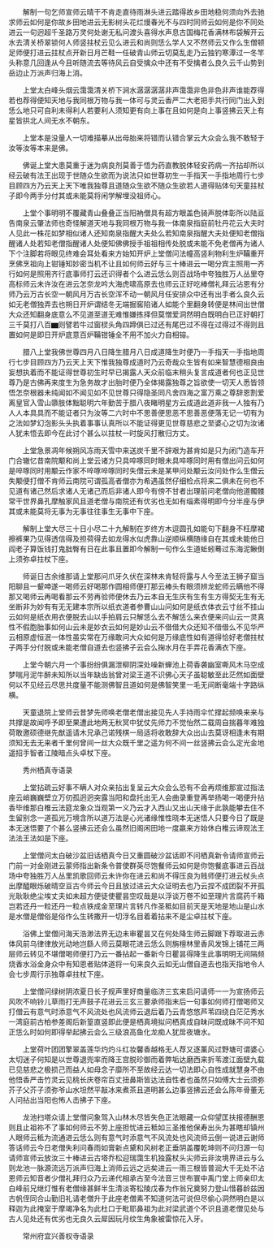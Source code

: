 <!-- { "loadSidebar": true } -->
　　解制一句乞师宣师云晴干不肯走直待雨淋头进云踏得故乡田地稳何须向外去驰求师云如何是你故乡田地进云无影树头花烂熳春光不与四时同师云如何是你不同处进云一句迥超千圣路万灵何处谢无私问渡头喜得水声息古国梅花香满林布袋解开云水去清关桥翠锁何人师竖拄杖云见么进云和尚则恁么学人又不然师云又作么生僧顿足师便打进云拄杖点开新日月芒鞋一任破青山师云切莫乱走乃云独钓寒潭过一冬竿头称意几回逢从今且听随流去等待风云自受擒众中还有不受擒者么良久云千山势到岳边止万派声归海上消。

　　上堂太白峰头烟云霭霭清关桥下涧水潺潺潺潺非声霭霭非色非色非声谁能荐得若也荐得便知天地与我同根万物与我一体可与灵云香严二大老把手共行同门出入到恁么地只可自利未得利人若要利人须知更有向上事在且如何是向上事竖拂云天上有星皆拱北人间无水不朝东。

　　上堂本是没量人一切难描摹从出母胎来将错而认错合掌云大众会么我不敢轻于汝等汝等本来是佛。

　　佛诞上堂大患莫重于迷为病良剂莫善于悟为药直教脱体轻安药病一齐拈却所以经云破有法王出现于世随众生欲而为说法只如世尊初生一手指天一手指地周行七步目顾四方乃云天上天下唯我独尊且道随众生欲不随众生欲若人道得贴体句天童拄杖子即今两手分付其或未能莫将闲学解埋没祖师心。

　　上堂个事明明不覆藏青山叠叠正当阳衲僧具有超方眼盖色骑声脱体彰所以陆亘告南泉云肇法师也奇怪解道天地与我同根万物与我一体南泉指庭前牡丹花云大夫时人见此一株花如梦相似诸人还知南泉指醒大夫处么若知南泉指醒大夫处便知老僧指醒诸人处若知老僧指醒诸人处便知佛佛授手祖祖相传处脱或未能不免老僧再为诸人下个注脚若将眼见终难会耳处看来方始知开炉上堂僧问法幢高竖利物利生炉鞴重开烹佛烹祖向上钳锤知妙密当机不让且如何师云好与三十棒进云一喝分宾主照用一齐行如何是照用齐行底事师打云还识得者个么进云恁么则百战场中夸独胜万人丛里夺高标师云未许汝在进云怎奈龙吟大海虎啸高原去也师云正好吃棒僧礼拜云沾恩有分师乃云万古长空一朝风月万古长空浑不动一朝风月任安排众中还有出手者么良久云如无老僧独弄去也朔日开炉谓结冬无端掘窖陷诸人如能个里翻身转便是林间出世僧大众还知翻身底意么不见道至道无难惟嫌拣择但莫憎爱洞然明白既明白已正好朝打三千莫打八百▆则譬若牛过窗棂头角四蹄俱已过还有尾巴过不得在过得过不得则且置如何是即日开炉底意百炉鞴钳锤全不用不加火力自相镕。

　　腊八上堂我佛世尊四月八日降生腊月八日成道降生时便乃一手指天一手指地周行七步目顾四方乃云天上天下惟我独尊成道时乃云奇哉众生皆有如来智慧德相良由妄想执着而不能证得世尊初生时早已揭露人天众前临末稍头复言成道者何也正见世尊乃是古佛再来度生为急务故才出胎时便乃全体揭露独尊之旨欲使一切天人悉皆领悟怎奈根器未纯闻如不闻见如不见世尊只得隐圣同凡舍四海之富万乘之尊辞恩割爱离皇官入雪山隳肢体黜聪明六年勤苦于腊八夜睹明星方云成道此道非我一人独有乃人人本具具而不能证者只为汝等二六时中不思善便思恶不思善恶便落无记一切有为之法如梦幻泡影头头执着事事认真所以不能证得更见世尊慈悲之至婆心之切为汝诸人犹未悟去即今在此讨个甚么以拄杖一时旋风打散归方丈。

　　上堂急景凋年候朔风冻雨天雪中来送炭千里不辞艰为甚肯如是只为闭门造车开门合辙忆昔南院颙和尚上堂云诸方只具啐啄同时眼未具啐啄同时用有僧出问云如何是啐啄同时用颙云作家不啐啄啐啄同时失僧云未是某甲问处颙云汝问处作么生僧云失颙便打僧不肯师云南院可谓孤高者僧亦为希遇虽然仔细检点将来二俱未在何也不见道有诸己然后求诸人无诸己而后非诸人即今有傍不甘者出理前问老僧向他道髑髅常干世界鼻孔摩触家风且道老僧与南院还有优劣也无如有缁素得明即今分半座与伊其或未能莫将无事为无事往往事生无事中下座。

　　解制上堂大尽三十日小尽二十九解制在岁终方木逗圆孔如能句下翻身不枉摩裙擦裤果乃见得透信得及担荷得去如龙得水似虎靠山逆顺纵横随缘自在其或未能他日阎老子算饭钱打鬼胐臀有日在此事且置即今解制一句作么生道蚯蚓蓦过东海泥鳅倒上须弥卓拄杖下座。

　　师诞日古余维那请上堂那问爪牙久伏在深林未肯轻将露与人今至法王狮子窟当阳聊且一颦呻遂一喝师云好喝那作圆相师便打那云棒头有眼须辨龙蛇师云瞒他不得那又喝师云再喝看那云不劳再验师便休去乃云本自无生庆有生有生方得契无生有无坐断非为妙有有无无建本宗所以纸衣道者参曹山山问如何是纸衣体衣云寸丝不挂山云如何是纸衣用衣便脱去山以手拍肩云只解恁么去不解恁么来衣便来问山云一灵真性不假胞胎事如何山云未是妙衣云如何是妙山云不借借大众还知不借借么不见华严云相原虚恒泯一体性虽实常在万缘敢问大众如何是万缘底性如有道得恰好老僧拄杖子两手分付脱或未能老僧自道去也竖拂子云会么掬水月在手弄花香满衣下座。

　　上堂今朝六月一个事纷纷俱漏泄柳阴深处噪新蝉池上荷香袭幽室嘶风木马空成梦喘月泥牛醉未知所以当年缺齿翁曾对梁王道不识佛心天子虽聪敏至此茫然如面壁何以不见经云尽思共度量不能测佛智且道如何是佛智笑里一毛无间断毫端十字路纵横。

　　天童退院上堂师云昔梦先师唤老僧老僧出接见先人手持雨伞忙撑起频唤来来与共撑是故闻呼予即至果遭此地两无秋冥中犹仗先师力不觉怡然二载周自揣暮年难独荷敢邀硕德继先猷遥请木兄承己诺残棋一局适将收敢辞大众出山去莫讶相逢未有期须知无去无来者千里何曾间一丝大众既千里之遥为何不间一丝竖拂云会么定光金地遥招手智者江陵暗点头卓杖下座。

　　秀州栖真寺语录

　　上堂拈疏云好事不瞒人对众亲拈出复呈云大众会么恐有不会再烦维那宣过指法座云峭巍巍壁立万仞孤迥迥突露当阳和盘托出无人会曲录重登再举扬喝一喝便升拈香毕维那白椎云法筵龙象众当观第一义乃云才入西山又出山天缘于此孰能攀去住不生留别念一道孤光万境含所以道万法是心光诸缘惟性晓本无迷悟人只要今日了既是本无迷悟要了个甚么竖拂云还会么虽然旧阁闲田地一度嬴来方始休白椎云谛观法王法法王法如是下座。

　　上堂僧问太白破沙盆旧话栖真今日又重圆破沙盆话即不问栖真新令请师宣师云门前一对金刚进云蒙师指出新条令普使群英尽饱餐师云如何是你饱餐底事进云百战场中夸独胜万人丛里凯歌回师云未许你在进云和尚不得压良为贱师便打进云杖头点出摩醯眼烁破晴空亘古今师云今日且放过进云大众证明去也乃云捏不成团裂不开孤光耿耿绝尘埃丈夫如未超方便徒使瞿昙空叹哉是以浮谈万卷不如至理片言腐药千箱岂若还丹一粒还丹一粒点铁成金至理片言转凡作圣秪如目前天是天地是地山是山水是水僧是僧俗是俗作么生转撒开一切浮名目着着拈来不是尘卓拄杖下座。

　　浴佛上堂僧问海天浩渺法界无边未审瞿昙又在何处降生师云脚跟下荐取进云赤体风前乌律律放光动地岂繇人师云莫眼花进云恁么则旃檀林里香风发锦上铺花三两层师云转见不堪僧喝师便打乃云一番拈起一番新今日瞿昙得降生此事明明无间隔频烧香水浴金身众中有知恩者贴体道将一句来良久云如无山僧自道去也指天指地令人会七步周行示独尊卓拄杖下座。

　　上堂僧问绿树阴浓夏日长子规声里好商量临济三玄来启问请师一一为宣扬师云风吹不响铃儿草雨打无声鼓子花进云三玄三要承师指末后一句事如何师打僧喝师又打僧云有意气时添意气不风流处也风流师云退后着乃云青悠悠芦苇四绕白茫茫秀水一湾庭前古柏参差阁后新篁直竖即此便是栖真境拟问栖真成自昧问既成昧不问不知正恁么时如何即得举起拂云会么三级浪高鱼化龙痴人犹戽夜塘水。

　　上堂荷叶团团擎翠盖莲华灼灼斗红妆馨香越格无人荐又逐薰风过野塘可谓婆心太切迷子何知是以世尊退兜率而降王宫脱珍御而着弊垢达磨西来折苇渡江面壁九载已见慈悲之极损己而益人如母念子靡所不至故经云达一切法即心自性成就慧身不由他悟香严击竹灵云见桃长庆卷帘百丈扭鼻斯皆达法自性者也虽然只如傅大士云须弥芥子父芥子须弥爷山水坦然平敲冰来煮茶且道明甚么边事竖拂云还会么陈年骨董无人问拈出当阳也怖人击拂子下座。

　　龙池扫塔众请上堂僧问象驾入山林木尽皆失色正法眼藏一众仰望匡扶报德酬恩则且止祖祢不了事如何师云不劳上座担忧进云秪如三圣推他保寿出头为甚瞎却镇州人眼师云秪为流通进云恁么则有意气时添意气不风流处也风流师云倒一说进云谢师答话师云今日老僧失利问春雨如膏新点黛和风树老正垂阴盖覆乾坤则不问归源一句请师宣师云放汝三十棒进云古塔乔松迎瑞霭生机独露杖头尖师云非汝境界进云与么则龙池一脉源流远万派声归海上消师云远之远矣进云一雨三根皆普润大千无处不沾恩师云知音者少僧礼拜归众乃云递代相承古至今法音三世布寰中禹门堂上师亲印太白峰前兄继灯惟有老僧缘甚鲜半生清淡寄松陵戊春为作翁兄奠努力登山惜暮龄兹因古帆侄同合山勤旧礼请老僧升于此座老僧素不知道何法可说但尽偷心洞然明白是以释迦为此掩室于摩竭净名为此杜口于毗耶鼻祖为此对梁武道个不识且道老僧见处与古人见处还有优劣也无良久云犀因玩月纹生角象被雷惊花入牙。

　　常州府宜兴善权寺语录

